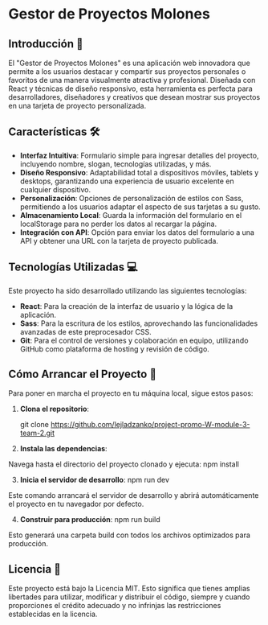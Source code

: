 # Gestor de Proyectos Molones

## Introducción 📌

El "Gestor de Proyectos Molones" es una aplicación web innovadora que permite a los usuarios destacar y compartir sus proyectos personales o favoritos de una manera visualmente atractiva y profesional. Diseñada con React y técnicas de diseño responsivo, esta herramienta es perfecta para desarrolladores, diseñadores y creativos que desean mostrar sus proyectos en una tarjeta de proyecto personalizada.

## Características 🛠️

- **Interfaz Intuitiva**: Formulario simple para ingresar detalles del proyecto, incluyendo nombre, slogan, tecnologías utilizadas, y más.
- **Diseño Responsivo**: Adaptabilidad total a dispositivos móviles, tablets y desktops, garantizando una experiencia de usuario excelente en cualquier dispositivo.
- **Personalización**: Opciones de personalización de estilos con Sass, permitiendo a los usuarios adaptar el aspecto de sus tarjetas a su gusto.
- **Almacenamiento Local**: Guarda la información del formulario en el localStorage para no perder los datos al recargar la página.
- **Integración con API**: Opción para enviar los datos del formulario a una API y obtener una URL con la tarjeta de proyecto publicada.

## Tecnologías Utilizadas 💻

Este proyecto ha sido desarrollado utilizando las siguientes tecnologías:

- **React**: Para la creación de la interfaz de usuario y la lógica de la aplicación.
- **Sass**: Para la escritura de los estilos, aprovechando las funcionalidades avanzadas de este preprocesador CSS.
- **Git**: Para el control de versiones y colaboración en equipo, utilizando GitHub como plataforma de hosting y revisión de código.

## Cómo Arrancar el Proyecto 🚀

Para poner en marcha el proyecto en tu máquina local, sigue estos pasos:

1. **Clona el repositorio**:

   git clone https://github.com/lejladzanko/project-promo-W-module-3-team-2.git

2. **Instala las dependencias**:

Navega hasta el directorio del proyecto clonado y ejecuta:
npm install

3. **Inicia el servidor de desarrollo**:
npm run dev

Este comando arrancará el servidor de desarrollo y abrirá automáticamente el proyecto en tu navegador por defecto.

4. **Construir para producción**:
npm run build 

Esto generará una carpeta build con todos los archivos optimizados para producción.

## Licencia 📄

Este proyecto está bajo la Licencia MIT. Esto significa que tienes amplias libertades para utilizar, modificar y distribuir el código, siempre y cuando proporciones el crédito adecuado y no infrinjas las restricciones establecidas en la licencia. 


